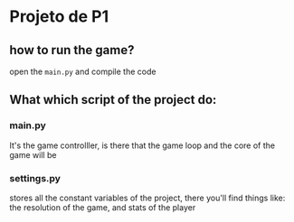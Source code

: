 # Projeto de P1

## how to run the game?
open the ```main.py``` and compile the code

## What which script of the project do:

<h3>main.py</h3>
<p>
    It's the game controlller, is there that the game loop and the core of the game will be
</p>

<h3>settings.py</h3> 
<p>
    stores all the constant variables of the project, there you'll find things like: the resolution of the game, and stats of the player
</p> 